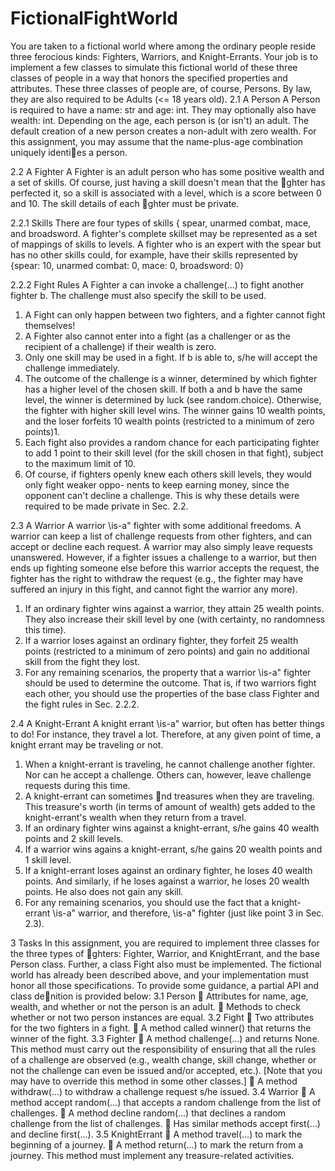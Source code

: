 # FictionalFightWorld
You are taken to a fictional world where among the ordinary people reside three ferocious kinds:
Fighters, Warriors, and Knight-Errants. Your job is to implement a few classes to simulate this
fictional world of these three classes of people in a way that honors the specified properties and
attributes. These three classes of people are, of course, Persons. By law, they are also required to
be Adults (<= 18 years old).
2.1 A Person
A Person is required to have a name: str and age: int. They may optionally also have wealth: int.
Depending on the age, each person is (or isn't) an adult. The default creation of a new person
creates a non-adult with zero wealth. For this assignment, you may assume that the name-plus-age
combination uniquely identies a person.

2.2 A Fighter
A Fighter is an adult person who has some positive wealth and a set of skills. Of course, just
having a skill doesn't mean that the ghter has perfected it, so a skill is associated with a level,
which is a score between 0 and 10. The skill details of each ghter must be private.

2.2.1 Skills
There are four types of skills { spear, unarmed combat, mace, and broadsword. A fighter's complete
skillset may be represented as a set of mappings of skills to levels. A fighter who is an expert with
the spear but has no other skills could, for example, have their skills represented by {spear: 10,
unarmed combat: 0, mace: 0, broadsword: 0}

2.2.2 Fight Rules
A Fighter a can invoke a challenge(...) to fight another fighter b. The challenge must also
specify the skill to be used.
1. A Fight can only happen between two fighters, and a fighter cannot fight themselves!
2. A Fighter also cannot enter into a fight (as a challenger or as the recipient of a challenge) if
their wealth is zero.
3. Only one skill may be used in a fight. If b is able to, s/he will accept the challenge immediately.
4. The outcome of the challenge is a winner, determined by which fighter has a higher level
of the chosen skill. If both a and b have the same level, the winner is determined by luck
(see random.choice). Otherwise, the fighter with higher skill level wins. The winner gains
10 wealth points, and the loser forfeits 10 wealth points (restricted to a minimum of zero
points)1.
5. Each fight also provides a random chance for each participating fighter to add 1 point to their
skill level (for the skill chosen in that fight), subject to the maximum limit of 10.
6. Of course, if fighters openly knew each others skill levels, they would only fight weaker oppo-
nents to keep earning money, since the opponent can't decline a challenge. This is why these
details were required to be made private in Sec. 2.2.

2.3 A Warrior
A warrior \is-a" fighter with some additional freedoms. A warrior can keep a list of challenge
requests from other fighters, and can accept or decline each request. A warrior may also simply
leave requests unanswered. However, if a fighter issues a challenge to a warrior, but then ends up
fighting someone else before this warrior accepts the request, the fighter has the right to withdraw
the request (e.g., the fighter may have suffered an injury in this fight, and cannot fight the warrior
any more).
1. If an ordinary fighter wins against a warrior, they attain 25 wealth points. They also increase
their skill level by one (with certainty, no randomness this time).
2. If a warrior loses against an ordinary fighter, they forfeit 25 wealth points (restricted to a
minimum of zero points) and gain no additional skill from the fight they lost.
3. For any remaining scenarios, the property that a warrior \is-a" fighter should be used to
determine the outcome. That is, if two warriors fight each other, you should use the properties
of the base class Fighter and the fight rules in Sec. 2.2.2.

2.4 A Knight-Errant
A knight errant \is-a" warrior, but often has better things to do! For instance, they travel a lot.
Therefore, at any given point of time, a knight errant may be traveling or not.
1. When a knight-errant is traveling, he cannot challenge another fighter. Nor can he accept a
challenge. Others can, however, leave challenge requests during this time.
2. A knight-errant can sometimes nd treasures when they are traveling. This treasure's worth
(in terms of amount of wealth) gets added to the knight-errant's wealth when they return
from a travel.
3. If an ordinary fighter wins against a knight-errant, s/he gains 40 wealth points and 2 skill
levels.
4. If a warrior wins agains a knight-errant, s/he gains 20 wealth points and 1 skill level.
5. If a knight-errant loses against an ordinary fighter, he loses 40 wealth points. And similarly,
if he loses against a warrior, he loses 20 wealth points. He also does not gain any skill.
6. For any remaining scenarios, you should use the fact that a knight-errant \is-a" warrior, and
therefore, \is-a" fighter (just like point 3 in Sec. 2.3).

3 Tasks
In this assignment, you are required to implement three classes for the three types of ghters:
Fighter, Warrior, and KnightErrant, and the base Person class. Further, a class Fight also must
be implemented. The fictional world has already been described above, and your implementation
must honor all those specifications. To provide some guidance, a partial API and class denition
is provided below:
3.1 Person
 Attributes for name, age, wealth, and whether or not the person is an adult.
 Methods to check whether or not two person instances are equal.
3.2 Fight
 Two attributes for the two fighters in a fight.
 A method called winner() that returns the winner of the fight.
3.3 Fighter
 A method challenge(...) and returns None. This method must carry out the responsibility
of ensuring that all the rules of a challenge are observed (e.g., wealth change, skill change,
whether or not the challenge can even be issued and/or accepted, etc.). [Note that you may
have to override this method in some other classes.]
 A method withdraw(...) to withdraw a challenge request s/he issued.
3.4 Warrior
 A method accept random(...) that accepts a random challenge from the list of challenges.
 A method decline random(...) that declines a random challenge from the list of challenges.
 Has similar methods accept first(...) and decline first(...).
3.5 KnightErrant
 A method travel(...) to mark the beginning of a journey.
 A method return(...) to mark the return from a journey. This method must implement
any treasure-related activities.
